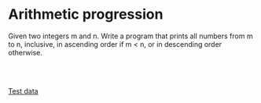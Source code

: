 # Arithmetic progression

Given two integers m and n. Write a program that prints all numbers from m to n, inclusive, in ascending order if m < n, or in descending order otherwise.

<br /><br />


[Test data](./tests.txt)
